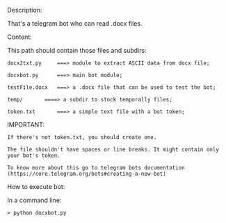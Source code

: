 Description:

  That's a telegram bot who can read .docx files.

  

Content:

  This path should contain those files and subdirs:

    docx2txt.py		===> module to extract ASCII data from docx file;

    docxbot.py		===> main bot module;

    testFile.docx	===> a .docx file that can be used to test the bot;

    temp/		====> a subdir to stock temporally files;

    token.txt		===> a simple text file with a bot token;

  

IMPORTANT:

    If there's not token.txt, you should create one.

    The file shouldn't have spaces or line breaks. It might contain only your bot's token.

    To know more about this go to telegram bots documentation (https://core.telegram.org/bots#creating-a-new-bot)


How to execute bot:

  In a command line:

    > python docxbot.py 

  